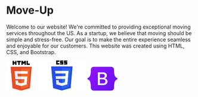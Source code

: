 # Move-Up
Welcome to our website! We're committed to providing exceptional moving services throughout the US. As a startup, we believe that moving should be simple and stress-free. Our goal is to make the entire experience seamless and enjoyable for our customers. This website was created using HTML, CSS, and Bootstrap.


<div style=" disply:flex; justify-content: center; margin: 0 auto">
<img src="HTML5_logo_and_wordmark.svg.png" alt="Description" width="80px" >
<img src="CSS-Logo.png" alt="Description" width="130px" >
<img src="Bootstrap_logo.svg.png" alt="Description" width="80px" >
</div>
